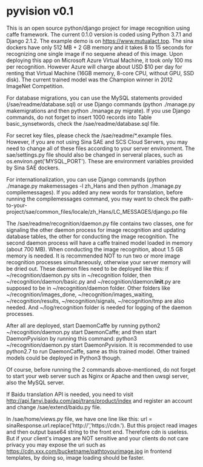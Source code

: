 # pyvision v0.1

This is an open source python/django project for image recognition using caffe framework. The current 0.1.0 version is coded using Python 3.7.1 and Django 2.1.2. The example demo is on https://www.mutualact.top. The sina dockers have only 512 MB + 2 GB memory and it takes 8 to 15 seconds for recognizing one single image if no sequene ahead of this image. Upon deploying this app on Microsoft Azure Virtual Machine, it took only 100 ms per recognition. However Azure will charge about USD $10 per day for renting that Virtual Machine (16GB memory, 8-core CPU, without GPU, SSD disk). The current trained model was the Champion winner in 2012 ImageNet Competition. 

For database migrations, you can use the MySQL statements provided (/sae/readme/database.sql) or use Django commands (python ./manage.py makemigrations and then python ./manage.py migrate). If you use Django commands, do not forget to insert 1000 records into Table basic_synsetwords, check the /sae/readme/database.sql file.

For secret key files, please check the /sae/readme/*.example files. However, if you are not using Sina SAE and SCS Cloud Servers, you may need to change all of these files according to your server environment. The sae/settings.py file should also be changed in serveral places, such as os.environ.get('MYSQL_PORT'). These are environment variables provided by Sina SAE dockers.

For internationalization, you can use Django commands (python ./manage.py makemessages -l zh_Hans and then python ./manage.py compilemessages). If you added any new words for translation, before running the compilemessages command, you may want to check the path-to-your-project/sae/common_files/locale/zh_Hans/LC_MESSAGES/django.po file

The /sae/readme/recognition/daemon.py file contains two classes, one for signaling the other daemon process for image recognition and updating database tables, the other for conducting the image recognition. The second daemon process will have a caffe trained model loaded in memory (about 700 MB). When conducting the image recognition, about 1.5 GB memory is needed. It is recommended NOT to run two or more image recognition processes simultaneously, otherwise your server memory will be dried out. These daemon files need to be deployed like this: if ~/recognition/daemon.py sits in ~/recognition folder, then ~/recognition/daemon/basic.py and ~/recognition/daemon/__init__.py are supposed to be in ~/recognition/daemon folder. Other folders like ~/recognition/images_done, ~/recognition/images_waiting, ~/recognition/results, ~/recognition/signals, ~/recognition/tmp are also needed. And ~/log/recognition folder is needed for logging of the daemon processes. 

After all are deployed, start DaemonCaffe by running python2 ~/recognition/daemon.py start DaemonCaffe; and then start DaemonPyvision by running this command: python3 ~/recognition/daemon.py start DaemonPyvision. It is recommended to use python2.7 to run DaemonCaffe, same as this trained model. Other trained models could be deployed in Python3 though. 

Of course, before running the 2 commands above-mentioned, do not forget to start your web server such as Nginx or Apache and then uwsgi server, also the MySQL server. 

If Baidu translation API is needed, you need to visit http://api.fanyi.baidu.com/api/trans/product/index and register an account and change /sae/extend/baidu.py file.

In /sae/home/views.py file, we have one line like this: url = sinaResponse.url.replace('http://','https://cdn.'). But this project read images and then output base64 string to the front end. Therefore cdn is useless. But if your client's images are NOT sensitive and your clients do not care privacy you may expose the uri such as https://cdn.xxx.com/bucketname/pathtoyourimage.jpg in frontend templates, by doing so, image loading should be faster.
